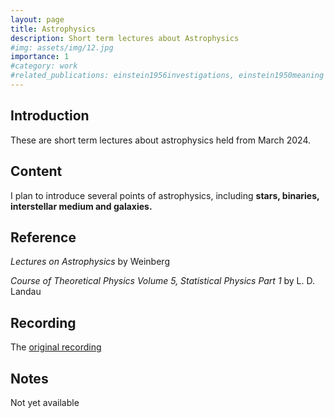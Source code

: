 ```yaml
---
layout: page
title: Astrophysics
description: Short term lectures about Astrophysics
#img: assets/img/12.jpg
importance: 1
#category: work
#related_publications: einstein1956investigations, einstein1950meaning
---
```


## Introduction

These are short term lectures about astrophysics held from March 2024.

## Content

I plan to introduce several points of astrophysics, including **stars, binaries, interstellar medium and galaxies.**

## Reference

*Lectures on Astrophysics* by Weinberg

*Course of Theoretical Physics Volume 5, Statistical Physics Part 1* by L. D. Landau 

## Recording

The [original recording](https://www.youtube.com/playlist?list=PL3EsaoWcuTRLUYxIZJzMFnuVlOf5W_i1D)

## Notes
Not yet available
